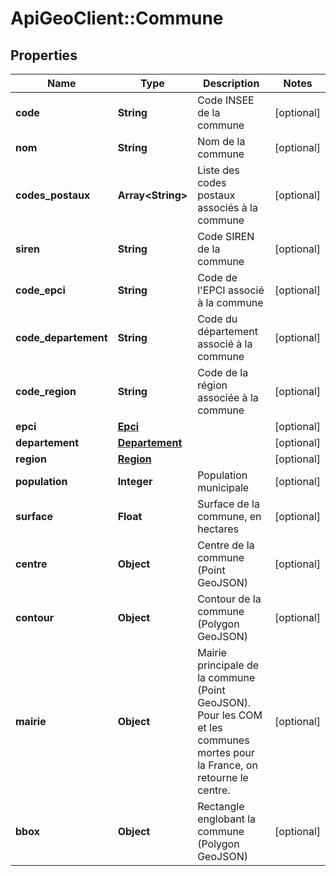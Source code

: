 # ApiGeoClient::Commune

## Properties
Name | Type | Description | Notes
------------ | ------------- | ------------- | -------------
**code** | **String** | Code INSEE de la commune | [optional] 
**nom** | **String** | Nom de la commune | [optional] 
**codes_postaux** | **Array&lt;String&gt;** | Liste des codes postaux associés à la commune | [optional] 
**siren** | **String** | Code SIREN de la commune | [optional] 
**code_epci** | **String** | Code de l&#x27;EPCI associé à la commune | [optional] 
**code_departement** | **String** | Code du département associé à la commune | [optional] 
**code_region** | **String** | Code de la région associée à la commune | [optional] 
**epci** | [**Epci**](Epci.md) |  | [optional] 
**departement** | [**Departement**](Departement.md) |  | [optional] 
**region** | [**Region**](Region.md) |  | [optional] 
**population** | **Integer** | Population municipale | [optional] 
**surface** | **Float** | Surface de la commune, en hectares | [optional] 
**centre** | **Object** | Centre de la commune (Point GeoJSON) | [optional] 
**contour** | **Object** | Contour de la commune (Polygon GeoJSON) | [optional] 
**mairie** | **Object** | Mairie principale de la commune (Point GeoJSON). Pour les COM et les communes mortes pour la France, on retourne le centre. | [optional] 
**bbox** | **Object** | Rectangle englobant la commune (Polygon GeoJSON) | [optional] 


